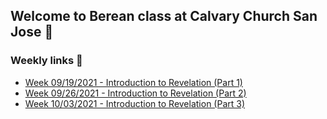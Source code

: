 ## Welcome to Berean class at Calvary Church San Jose 🙏

### Weekly links 📖

* [Week 09/19/2021 - Introduction to Revelation (Part 1)](/week091921.md)
* [Week 09/26/2021 - Introduction to Revelation (Part 2)](/week092621.md)
* [Week 10/03/2021 - Introduction to Revelation (Part 3)](/week100321.md)
